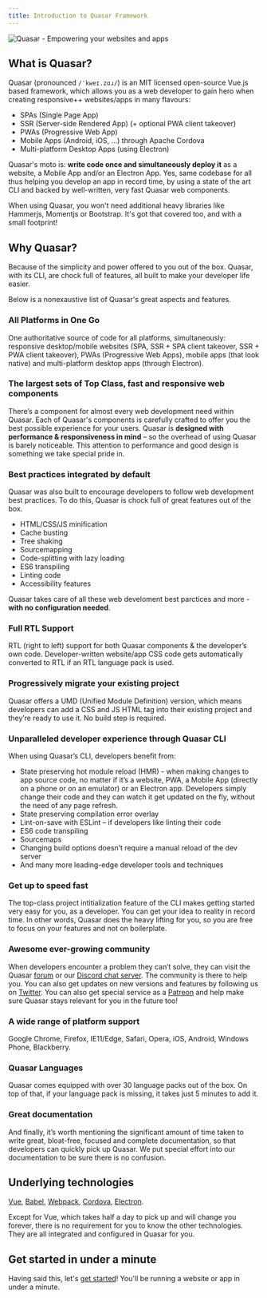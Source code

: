 ```yaml
---
title: Introduction to Quasar Framework
---
```


![Quasar - Empowering your websites and apps](https://cdn.quasar-framework.org/img/responsive-logo.png)

## What is Quasar?
Quasar (pronounced `/ˈkweɪ.zɑɹ/`) is an MIT licensed open-source Vue.js based framework, which allows you as a web developer to gain hero when creating responsive++ websites/apps in many flavours:
* SPAs (Single Page App)
* SSR (Server-side Rendered App) (+ optional PWA client takeover)
* PWAs (Progressive Web App)
* Mobile Apps (Android, iOS, …) through Apache Cordova
* Multi-platform Desktop Apps (using Electron)

Quasar's moto is: **write code once and simultaneously deploy it** as a website, a Mobile App and/or an Electron App. Yes, same codebase for all thus helping you develop an app in record time, by using a state of the art CLI and backed by well-written, very fast Quasar web components.

When using Quasar, you won't need additional heavy libraries like Hammerjs, Momentjs or Bootstrap. It's got that covered too, and with a small footprint!

## Why Quasar?
Because of the simplicity and power offered to you out of the box. Quasar, with its CLI, are chock full of features, all built to make your developer life easier.

Below is a nonexaustive list of Quasar's great aspects and features.

### All Platforms in One Go
One authoritative source of code for all platforms, simultaneously: responsive desktop/mobile websites (SPA, SSR + SPA client takeover, SSR + PWA client takeover), PWAs (Progressive Web Apps), mobile apps (that look native) and multi-platform desktop apps (through Electron).

### The largest sets of Top Class, fast and responsive web components
There’s a component for almost every web development need within Quasar. Each of Quasar's components is carefully crafted to offer you the best possible experience for your users. Quasar is **designed with performance & responsiveness in mind** – so the overhead of using Quasar is barely noticeable. This attention to performance and good design is something we take special pride in.

### Best practices integrated by default
Quasar was also built to encourage developers to follow web development best practices. To do this, Quasar is chock full of great features out of the box.
 - HTML/CSS/JS minification
 - Cache busting
 - Tree shaking
 - Sourcemapping
 - Code-splitting with lazy loading
 - ES6 transpiling
 - Linting code
 - Accessibility features

Quasar takes care of all these web develoment best parctices and more - **with no configuration needed**.

### Full RTL Support
RTL (right to left) support for both Quasar components & the developer’s own code. Developer-written website/app CSS code gets automatically converted to RTL if an RTL language pack is used.

### Progressively migrate your existing project
Quasar offers a UMD (Unified Module Definition) version, which means developers can add a CSS and JS HTML tag into their existing project and they’re ready to use it. No build step is required.

### Unparalleled developer experience through Quasar CLI
When using Quasar’s CLI, developers benefit from:

 - State preserving hot module reload (HMR) - when making changes to app source code, no matter if it’s a website, PWA, a Mobile App (directly on a phone or on an emulator) or an Electron app. Developers simply change their code and they can watch it get updated on the fly, without the need of any page refresh.
 - State preserving compilation error overlay
 - Lint-on-save with ESLint – if developers like linting their code
 - ES6 code transpiling
 - Sourcemaps
 - Changing build options doesn’t require a manual reload of the dev server
 - And many more leading-edge developer tools and techniques

### Get up to speed fast
The top-class project intitialization feature of the CLI makes getting started very easy for you, as a developer. You can get your idea to reality in record time. In other words, Quasar does the heavy lifting for you, so you are free to focus on your features and not on boilerplate.

### Awesome ever-growing community
When developers encounter a problem they can’t solve, they can visit the Quasar [forum](https://forum.quasar-framework.org/) or our [Discord chat server](https://discord.gg/5TDhbDg). The community is there to help you. You can also get updates on new versions and features by following us on [Twitter](https://twitter.com/quasarframework). You can also get special service as a [Patreon](https://www.patreon.com/quasarframework) and help make sure Quasar stays relevant for you in the future too!

### A wide range of platform support
Google Chrome, Firefox, IE11/Edge, Safari, Opera, iOS, Android, Windows Phone, Blackberry.

### Quasar Languages
Quasar comes equipped with over 30 language packs out of the box. On top of that, if your language pack is missing, it takes just 5 minutes to add it.

### Great documentation
And finally, it’s worth mentioning the significant amount of time taken to write great, bloat-free, focused and complete documentation, so that developers can quickly pick up Quasar. We put special effort into our documentation to be sure there is no confusion.

## Underlying technologies
[Vue](https://vuejs.org/), [Babel](https://babeljs.io/), [Webpack](https://webpack.js.org/), [Cordova](https://cordova.apache.org/), [Electron](https://electronjs.org/).

Except for Vue, which takes half a day to pick up and will change you forever, there is no requirement for you to know the other technologies. They are all integrated and configured in Quasar for you.

## Get started in under a minute
Having said this, let's [get started](/getting-started/pick-quasar-flavour)! You'll be running a website or app in under a minute.
